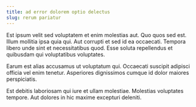 ```yaml
---
title: ad error dolorem optio delectus
slug: rerum pariatur
---
```


Est ipsum velit sed voluptatem et enim molestias aut. Quo quos sed est. Illum mollitia ipsa quia qui. Aut corrupti et sed id ea occaecati. Tempora libero unde sint et necessitatibus quod. Esse soluta repellendus et quibusdam qui voluptatibus voluptates.

Earum est alias accusamus ut voluptatum qui. Occaecati suscipit adipisci officia vel enim tenetur. Asperiores dignissimos cumque id dolor maiores perspiciatis.

Est debitis laboriosam qui iure et ullam molestiae. Molestias voluptates tempore. Aut dolores in hic maxime excepturi deleniti.
